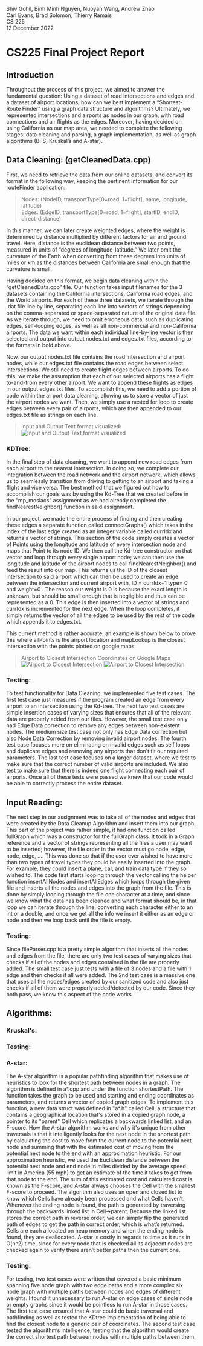 Shiv Gohil, Binh Minh Nguyen, Nuoyan Wang, Andrew Zhao<br>
Carl Evans, Brad Solomon, Thierry Ramais<br>
CS 225<br>
12 December 2022<br>
# CS225 Final Project Report <br>
## Introduction <br>
Throughout the process of this project, we aimed to answer the fundamental question: Using a dataset of road intersections and edges and a dataset of airport locations, how can we best implement a “Shortest-Route Finder” using a graph data structure and algorithms? Ultimately, we represented intersections and airports as nodes in our graph, with road connections and air flights as the edges. Moreover, having decided on using California as our map area, we needed to complete the following stages: data cleaning and parsing, a graph implementation, as well as graph algorithms (BFS, Kruskal’s and A-star). 
## Data Cleaning: (getCleanedData.cpp)
First, we need to retrieve the data from our online datasets, and convert its format in the following way, keeping the pertinent information for our routeFinder application: 

>Nodes: (NodeID, transportType[0=road, 1=flight], name, longitude, latitude)<br>
>Edges: (EdgeID, transportType[0=road, 1=flight], startID, endID, direct-distance)

In this manner, we can later create weighted edges, where the weight is determined by distance multiplied by different factors for air and ground travel. Here, distance is the euclidean distance between two points, measured in units of “degrees of longitude-latitude.” We later omit the curvature of the Earth when converting from these degrees into units of miles or km as the distances between California are small enough that the curvature is small. <br>

Having decided on this format, we begin data cleaning within the “getCleanedData.cpp” file. Our function takes input filenames for the 3 datasets containing the California intersections, California road edges, and the World airports. For each of these three datasets, we iterate through the .dat file line by line, separating each line into vectors of strings depending on the comma-separated or space-separated nature of the original data file. As we iterate through, we need to omit erroneous data, such as duplicating edges, self-looping edges, as well as all non-commercial and non-California airports. The data we want within each individual line-by-line vector is then selected and output into output nodes.txt and edges.txt files, according to the formats in bold above. <br>

Now, our output nodes.txt file contains the road intersection and airport nodes, while our edges.txt file contains the road edges between select intersections. We still need to create flight edges between airports. To do this, we make the assumption that each of our selected airports has a flight to-and-from every other airport. We want to append these flights as edges in our output edges.txt files. To accomplish this, we need to add a portion of code within the airport data cleaning, allowing us to store a vector of just the airport nodes we want. Then, we simply use a nested for loop to create edges between every pair of airports, which are then appended to our edges.txt file as strings on each line.<br>

>Input and Output Text format visualized:<br>
![Input and Output Text format visualized](resultImages/sanitize_IO.png)

### KDTree:
In the final step of data cleaning, we want to append new road edges from each airport to the nearest intersection. In doing so, we complete our integration between the road network and the airport network, which allows us to seamlessly transition from driving to getting to an airport and taking a flight and vice versa. The best method that we figured out how to  accomplish our goals was by using the Kd-Tree that we created before in the “mp_mosiacs” assignment as we had already completed the findNearestNeighbor() function in said assignment. <br>

In our project, we made the entire process of finding and then creating these edges a separate function called connectGraphs() which takes in the index of the last edge created as an integer variable called currIdx and returns a vector of strings. This section of the code simply creates a vector of Points using the longitude and latitude of every intersection node and maps that Point to its node ID. We then call the Kd-tree constructor on that vector and loop through every single airport node; we can then use the longitude and latitude of the airport nodes to call findNearestNeighbor() and feed the result into our map. This returns us the ID of the closest intersection to said airport which can then be used to create an edge between the intersection and current airport with, ID = currIdx+1 type= 0 and weight=0 . The reason our weight is 0 is because the exact length is unknown, but should be small enough that is negligible and thus can be represented as a 0. This edge is then inserted into a vector of strings and currIdx is incremented for the next edge. When the loop completes, it simply returns the vector of all the edges to be used by the rest of the code which appends it to edges.txt. <br>

This current method is rather accurate, an example is shown below to prove this where allPoints is the airport location and mapLookup is the closest intersection with the points plotted on google maps:

>Airport to Closest Intersection Coordinates on Google Maps<br>
![Airport to Closest Intersection](resultImages/kdtree.png)
![Airport to Closest Intersection](resultImages/googleMaps.png)<br>

### Testing:
To test functionality for Data Cleaning, we implemented five test cases. The first test case just measures if the program created an edge from every airport to an intersection using the Kd-tree. The next two test cases are simple insertion cases of varying sizes that ensures that all of the relevant data are properly added from our files. However, the small test case only had Edge Data correction to remove any edges between non-existent nodes. The medium size test case not only has Edge Data correction but also Node Data Correction by removing invalid airport nodes. The fourth test case focuses more on eliminating on invalid edges such as self loops and duplicate edges and removing any airports that don't fit our required parameters. The last test case focuses on a larger dataset, where we test to make sure that the correct number of valid airports are included. We also test to make sure that there is indeed one flight connecting each pair of airports. Once all of these tests were passed we knew that our code would be able to correctly process the entire dataset. <br>

## Input Reading:
The next step in our assignment was to take all of the nodes and edges that were created by the Data Cleanup Algorithm and insert them into our graph. This part of the project was rather simple, it had one function called fullGraph which was a constructor for the fullGraph class. It took in a Graph reference and a vector of strings representing all the files a user may want to be inserted; however, the file order in the vector must go node, edge, node, edge, …. This was done so that if the user ever wished to have more than two types of travel types they could be easily inserted into the graph. For example, they could insert a plane, car, and train data type if they so wished to. The code first starts looping through the vector calling the helper function insertAllNodes and insertAllEdges which loops through the given file and inserts all the nodes and edges into the graph from the file. This is done by simply looping through the file one character at a time, and since we know what the data has been cleaned and what format should be, in that loop we can iterate through the line, converting each character either to an int or a double, and once we get all the info we insert it either as an edge or node and then we loop back until the file is empty. 

### Testing:
Since fileParser.cpp is a pretty simple algorithm that inserts all the nodes and edges from the file, there are only two test cases of varying sizes that checks if all of the nodes and edges contained in the file are properly added. The small test case just tests with a file of 3 nodes and a file with 1 edge and then checks if all were added. The 2nd test case is a massive one that uses all the nodes/edges created by our sanitized code and also just checks if all of them were properly added/detected by our code. Since they both pass, we know this aspect of the code works

## Algorithms:

### Kruskal's:

### Testing:

### A-star:
The A-star algorithm is a popular pathfinding algorithm that makes use of heuristics to look for the shortest path between nodes in a graph. The algorithm is defined in a*.cpp and under the function shortestPath. The function takes the graph to be used and starting and ending coordinates as parameters, and returns a vector of copied graph edges. To implement this function, a new data struct was defined in "a*.h" called Cell, a structure that contains a geographical location that's stored in a copied graph node, a pointer to its "parent" Cell which replicates a backwards linked list, and an F-score. How the A-star algorithm works and why it's unique from other traversals is that it intelligently looks for the next node in the shortest path by calculating the cost to move from the current node to the potential next node and summing that with the estimated cost of moving from the potential next node to the end with an approximation heuristic. For our approximation heuristic, we used the Euclidean distance between the potential next node and end node in miles divided by the average speed limit in America (55 mph) to get an estimate of the time it takes to get from that node to the end. The sum of this estimated cost and calculated cost is known as the F-score, and A-star always chooses the Cell with the smallest F-score to proceed. The algorithm also uses an open and closed list to know which Cells have already been processed and what Cells haven’t. Whenever the ending node is found, the path is generated by traversing through the backwards linked list in Cell->parent. Because the linked list stores the correct path in reverse order, we can simply flip the generated path of edges to get the path in correct order, which is what’s returned. Cells are each allocated on heap memory and when the ending node is found, they are deallocated. A-star is costly in regards to time as it runs in O(n^2) time, since for every node that is checked all its adjacent nodes are checked again to verify there aren’t better paths then the current one. 

### Testing:
For testing, two test cases were written that covered a basic minimum spanning five node graph with two edge paths and a more complex six node graph with multiple paths between nodes and edges of different weights. I found it unnecessary to run A-star on edge cases of single node or empty graphs since it would be pointless to run A-star in those cases. The first test case ensured that A-star could do basic traversal and pathfinding as well as tested the KDtree implementation of being able to find the closest node to a generic pair of coordinates. The second test case tested the algorithm’s intelligence, testing that the algorithm would create the correct shortest path between nodes with multiple paths between them. 
